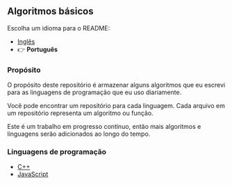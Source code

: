 ## Algoritmos básicos

Escolha um idioma para o README:
- [Inglês](https://github.com/InfiniteMarcus/Basic-Algorithms/blob/main/README.md)
- 👉 **Português**

### Propósito

O propósito deste repositório é armazenar alguns algoritmos que eu escrevi para as linguagens de programação que eu uso diariamente.

Você pode encontrar um repositório para cada linguagem. Cada arquivo em um repositório representa um algoritmo ou função.

Este é um trabalho em progresso contínuo, então mais algoritmos e linguagens serão adicionados ao longo do tempo.

### Linguagens de programação

- [C++]()
- [JavaScript](https://github.com/InfiniteMarcus/Basic-Algorithms/tree/main/javascript)